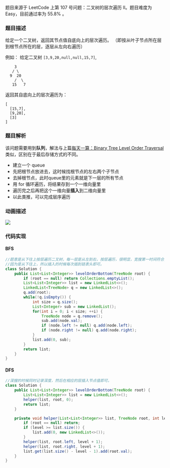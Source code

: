 题目来源于 LeetCode 上第 107 号问题：二叉树的层次遍历 II。题目难度为 Easy，目前通过率为 55.8% 。

### 题目描述

给定一个二叉树，返回其节点值自底向上的层次遍历。 （即按从叶子节点所在层到根节点所在的层，逐层从左向右遍历）

例如：
给定二叉树 `[3,9,20,null,null,15,7]`,

```
    3
   / \
  9  20
    /  \
   15   7
```

返回其自底向上的层次遍历为：

```
[
  [15,7],
  [9,20],
  [3]
]
```

### 题目解析

该问题需要用到**队列**，解法与上篇[每天一算：Binary Tree Level Order Traversal](https://xiaozhuanlan.com/topic/8579460312)类似，区别在于最后存储方式的不同。

- 建立一个 queue
- 先把根节点放进去，这时候找根节点的左右两个子节点
- 去掉根节点，此时queue里的元素就是下一层的所有节点
- 用 for 循环遍历，将结果存到一个一维向量里
- 遍历完之后再把这个一维向量**插入**到二维向量里
- 以此类推，可以完成层序遍历



### 动画描述

![](https://blog-1257126549.cos.ap-guangzhou.myqcloud.com/blog/varp8.gif)



### 代码实现

#### BFS

```java
//题意是从下往上按层遍历二叉树，每一层是从左到右，按层遍历，很明显，宽搜第一时间符合，
//因为是从下往上，所以插入的时候每次插到链表头即可。
class Solution {
    public List<List<Integer>> levelOrderBottom(TreeNode root) {
        if (root == null) return Collections.emptyList();
        List<List<Integer>> list = new LinkedList<>();
        LinkedList<TreeNode> q = new LinkedList<>();
        q.add(root);
        while(!q.isEmpty()) {
            int size = q.size();
            List<Integer> sub = new LinkedList();
            for(int i = 0; i < size; ++i) {
                TreeNode node = q.remove();
                sub.add(node.val);
                if (node.left != null) q.add(node.left);
                if (node.right != null) q.add(node.right);
            }
            list.add(0, sub);
        }
        return list;
    }
}
```



#### DFS

```java
//深搜的时候同时记录深度，然后在相应的层插入节点值即可。
class Solution {
    public List<List<Integer>> levelOrderBottom(TreeNode root) {
        List<List<Integer>> list = new LinkedList<>();
        helper(list, root, 0);
        return list;
    }

    private void helper(List<List<Integer>> list, TreeNode root, int level) {
        if (root == null) return;
        if (level >= list.size()) {
            list.add(0, new LinkedList<>());
        }
        helper(list, root.left, level + 1);
        helper(list, root.right, level + 1);
        list.get(list.size() - level - 1).add(root.val);
    }
}
```

